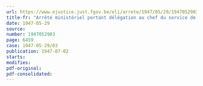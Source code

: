 ```yaml
---
url: https://www.ejustice.just.fgov.be/eli/arrete/1947/05/29/1947052903/justel
title-fr: "Arrêté ministériel portant délégation au chef du service de location pour les alliés du droit de procéder aux locations et réquisitions prévues par l'arrêté-loi du 28 février 1947"
date: 1947-05-29
source:
number: 1947052903
page: 6459
case: 1947-05-29/03
publication: 1947-07-02
starts:
modifies:
pdf-original:
pdf-consolidated:
---
```


